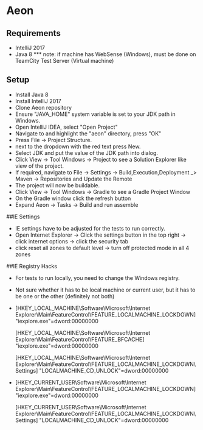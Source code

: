 # Aeon

## Requirements
* IntelliJ 2017
* Java 8
*** note: if machine has WebSense (Windows), must be done on TeamCity Test Server (Virtual machine)

## Setup
* Install Java 8
* Install IntelliJ 2017
* Clone Aeon repository
* Ensure "JAVA_HOME" system variable is set to your JDK path in Windows.
* Open IntelliJ IDEA, select "Open Project"
* Navigate to and highlight the "aeon" directory, press "OK"
* Press File -> Project Structure.
* next to the dropdown with the red text press New.
* Select JDK and put the value of the JDK path into dialog.
* Click View -> Tool Windows -> Project to see a Solution Explorer like view of the project.
* If required, navigate to File -> Settings -> Build,Execution,Deployment _> Maven -> Repositories and Update the Remote
* The project will now be buildable.
* Click View -> Tool Windows -> Gradle to see a Gradle Project Window
* On the Gradle window click the refresh button
* Expand Aeon -> Tasks -> Build and run assemble

##IE Settings
* IE settings have to be adjusted for the tests to run correctly.
* Open Internet Explorer -> Click the settings button in the top right -> click internet options -> click the security tab
* click reset all zones to default level -> turn off protected mode in all 4 zones


##IE Registry Hacks
* For tests to run locally, you need to change the Windows registry.
* Not sure whether it has to be local machine or current user, but it has to be one or the other (definitely not both)

* [HKEY_LOCAL_MACHINE\Software\Microsoft\Internet Explorer\Main\FeatureControl\FEATURE_LOCALMACHINE_LOCKDOWN]
  "iexplore.exe"=dword:00000000

  [HKEY_LOCAL_MACHINE\Software\Microsoft\Internet Explorer\Main\FeatureControl\FEATURE_BFCACHE]
  "iexplore.exe"=dword:00000000

  [HKEY_LOCAL_MACHINE\Software\Microsoft\Internet Explorer\Main\FeatureControl\FEATURE_LOCALMACHINE_LOCKDOWN\Settings]
  "LOCALMACHINE_CD_UNLOCK"=dword:00000000

* [HKEY_CURRENT_USER\Software\Microsoft\Internet Explorer\Main\FeatureControl\FEATURE_LOCALMACHINE_LOCKDOWN]
  "iexplore.exe"=dword:00000000

  [HKEY_CURRENT_USER\Software\Microsoft\Internet Explorer\Main\FeatureControl\FEATURE_LOCALMACHINE_LOCKDOWN\Settings]
  "LOCALMACHINE_CD_UNLOCK"=dword:00000000
